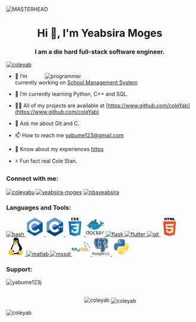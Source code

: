 ![MASTERHEAD](https://images.hdqwalls.com/download/bio-hackers-and-the-matrix-4k-6p-1920x1080.jpg)

<h1 align="center">Hi 👋, I'm Yeabsira Moges</h1>
<h3 align="center">I am a die hard full-stack software engineer.</h3>

<p align="left"> <a href="https://github.com/ryo-ma/github-profile-trophy"><img src="https://github-profile-trophy.vercel.app/?username=coleyab" alt="coleyab" /></a> </p>

<img align="right" alt="programmer" width="400" src="https://cdn.dribbble.com/users/2131993/screenshots/4948736/thoughtworks-gif_dribbble.gif">

- 🔭 I’m currently working on [School Management System](https://github.com/coleYab/alx-low_level_programming)

- 🌱 I’m currently learning Python, C++ and SQL.

- 👨‍💻 All of my projects are available at [https://www.github.com/coleYab](https://www.github.com/coleYab)

- 💬 Ask me about Git and C.

- 📫 How to reach me yabume123@gmail.com

- 📄 Know about my experiences [https](https)

- ⚡️ Fun fact real Cole Stan.

<h3 align="left">Connect with me:</h3>
<p align="left">
<a href="https://twitter.com/coleyabu" target="blank"><img align="center" src="https://raw.githubusercontent.com/rahuldkjain/github-profile-readme-generator/master/src/images/icons/Social/twitter.svg" alt="coleyabu" height="30" width="40" /></a>
<a href="https://linkedin.com/in/yeabsira-moges" target="blank"><img align="center" src="https://raw.githubusercontent.com/rahuldkjain/github-profile-readme-generator/master/src/images/icons/Social/linked-in-alt.svg" alt="yeabsira-moges" height="30" width="40" /></a>
<a href="https://instagram.com/nbayeabsira" target="blank"><img align="center" src="https://raw.githubusercontent.com/rahuldkjain/github-profile-readme-generator/master/src/images/icons/Social/instagram.svg" alt="nbayeabsira" height="30" width="40" /></a>
</p>

<h3 align="left">Languages and Tools:</h3>
<p align="left"> <a href="https://www.gnu.org/software/bash/" target="_blank" rel="noreferrer"> <img src="https://www.vectorlogo.zone/logos/gnu_bash/gnu_bash-icon.svg" alt="bash" width="50" height="50"/> </a> <a href="https://www.cprogramming.com/" target="_blank" rel="noreferrer"> <img src="https://raw.githubusercontent.com/devicons/devicon/master/icons/c/c-original.svg" alt="c" width="50" height="50"/> </a> <a href="https://www.w3schools.com/cpp/" target="_blank" rel="noreferrer"> <img src="https://raw.githubusercontent.com/devicons/devicon/master/icons/cplusplus/cplusplus-original.svg" alt="cplusplus" width="50" height="50"/> </a> <a href="https://www.w3schools.com/css/" target="_blank" rel="noreferrer"> <img src="https://raw.githubusercontent.com/devicons/devicon/master/icons/css3/css3-original-wordmark.svg" alt="css3" width="50" height="50"/> </a> <a href="https://www.docker.com/" target="_blank" rel="noreferrer"> <img src="https://raw.githubusercontent.com/devicons/devicon/master/icons/docker/docker-original-wordmark.svg" alt="docker" width="50" height="50"/> </a> <a href="https://flask.palletsprojects.com/" target="_blank" rel="noreferrer"> <img src="https://www.vectorlogo.zone/logos/pocoo_flask/pocoo_flask-icon.svg" alt="flask" width="50" height="50"/> </a> <a href="https://flutter.dev" target="_blank" rel="noreferrer"> <img src="https://www.vectorlogo.zone/logos/flutterio/flutterio-icon.svg" alt="flutter" width="50" height="50"/> </a> <a href="https://git-scm.com/" target="_blank" rel="noreferrer"> <img src="https://www.vectorlogo.zone/logos/git-scm/git-scm-icon.svg" alt="git" width="50" height="50"/> </a> <a href="https://www.w3.org/html/" target="_blank" rel="noreferrer"> <img src="https://raw.githubusercontent.com/devicons/devicon/master/icons/html5/html5-original-wordmark.svg" alt="html5" width="50" height="50"/> </a> <a href="https://www.linux.org/" target="_blank" rel="noreferrer"> <img src="https://raw.githubusercontent.com/devicons/devicon/master/icons/linux/linux-original.svg" alt="linux" width="50" height="50"/> </a> <a href="https://www.mathworks.com/" target="_blank" rel="noreferrer"> <img src="https://upload.wikimedia.org/wikipedia/commons/2/21/Matlab_Logo.png" alt="matlab" width="50" height="50"/> </a> <a href="https://www.microsoft.com/en-us/sql-server" target="_blank" rel="noreferrer"> <img src="https://www.svgrepo.com/show/303229/microsoft-sql-server-logo.svg" alt="mssql" width="50" height="50"/> </a> <a href="https://www.mysql.com/" target="_blank" rel="noreferrer"> <img src="https://raw.githubusercontent.com/devicons/devicon/master/icons/mysql/mysql-original-wordmark.svg" alt="mysql" width="50" height="50"/> </a> <a href="https://www.postgresql.org" target="_blank" rel="noreferrer"> <img src="https://raw.githubusercontent.com/devicons/devicon/master/icons/postgresql/postgresql-original-wordmark.svg" alt="postgresql" width="50" height="50"/> </a> <a href="https://www.python.org" target="_blank" rel="noreferrer"> <img src="https://raw.githubusercontent.com/devicons/devicon/master/icons/python/python-original.svg" alt="python" width="50" height="50"/> </a> </p>

<h3 align="left">Support:</h3>
<p><a href="https://www.buymeacoffee.com/yabume123j"> <img align="left" src="https://cdn.buymeacoffee.com/buttons/v2/default-yellow.png" height="50" width="210" alt="yabume123j" /></a></p><br><br>

<p><img align="left" src="https://github-readme-stats.vercel.app/api/top-langs?username=coleyab&show_icons=true&locale=en&layout=compact" alt="coleyab" /></p>

<p>&nbsp;<img align="center" src="https://github-readme-stats.vercel.app/api?username=coleyab&show_icons=true&locale=en" alt="coleyab" /></p>

<p><img align="center" src="https://github-readme-streak-stats.herokuapp.com/?user=coleyab&" alt="coleyab" /></p>
